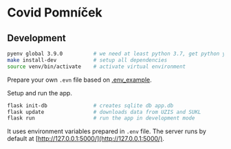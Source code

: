 # Covid Pomníček

## Development

```bash
pyenv global 3.9.0          # we need at least python 3.7, get python your way use pyenv or something else
make install-dev            # setup all dependencies
source venv/bin/activate    # activate virtual environment
```

Prepare your own `.evn` file based on [.env_example](./.env_example).

Setup and run the app.

```bash
flask init-db               # creates sqlite db app.db
flask update                # downloads data from UZIS and SUKL
flask run                   # run the app in development mode
```

It uses environment variables prepared in `.env` file. The server runs by default at [http://127.0.0.1:5000/](http://127.0.0.1:5000/).

